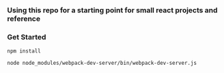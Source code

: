 ### Using this repo for a starting point for small react projects and reference
### Get Started
`npm install`

`node node_modules/webpack-dev-server/bin/webpack-dev-server.js`
